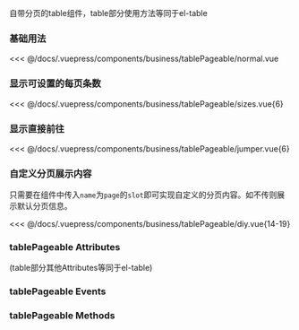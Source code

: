 
自带分页的table组件，table部分使用方法等同于el-table

### 基础用法

<div class="comp-wrapper mg-16 with-code">
    <div class="comp-disply-wrapper">
        <business-tablePageable-normal />
    </div>
</div>

<<< @/docs/.vuepress/components/business/tablePageable/normal.vue


### 显示可设置的每页条数

<div class="comp-wrapper mg-16 with-code">
    <div class="comp-disply-wrapper">
        <business-tablePageable-sizes />
    </div>
</div>

<<< @/docs/.vuepress/components/business/tablePageable/sizes.vue{6}

### 显示直接前往

<div class="comp-wrapper mg-16 with-code">
    <div class="comp-disply-wrapper">
        <business-tablePageable-jumper />
    </div>
</div>

<<< @/docs/.vuepress/components/business/tablePageable/jumper.vue{6}

### 自定义分页展示内容

只需要在组件中传入`name`为`page`的`slot`即可实现自定义的分页内容。如不传则展示默认分页信息。

<div class="comp-wrapper mg-16 with-code">
    <div class="comp-disply-wrapper">
        <business-tablePageable-diy />
    </div>
</div>

<<< @/docs/.vuepress/components/business/tablePageable/diy.vue{14-19}


### tablePageable Attributes

(table部分其他Attributes等同于el-table)

<div class="attribute-wrapper">
  <business-tablePageable-attributes />
</div>

### tablePageable Events

<div class="attribute-wrapper mg-16">
  <business-tablePageable-events />
</div>

### tablePageable Methods

<div class="attribute-wrapper mg-16">
  <business-tablePageable-methods />
</div>